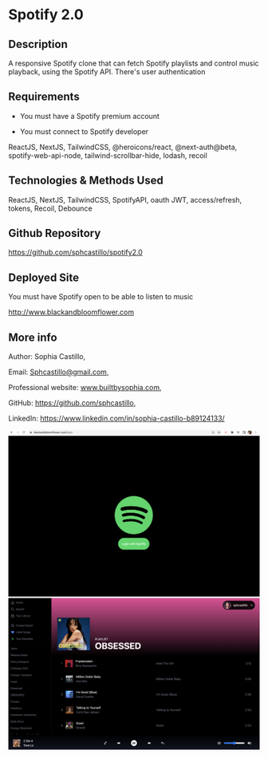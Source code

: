 # Spotify 2.0

## Description

A responsive Spotify clone that can fetch Spotify playlists and control music playback, using the Spotify API. There's user authentication 

## Requirements

- You must have a Spotify premium account

- You must connect to Spotify developer

ReactJS, NextJS, TailwindCSS, @heroicons/react, @next-auth@beta, spotify-web-api-node, tailwind-scrollbar-hide, lodash, recoil

## Technologies & Methods Used

ReactJS, NextJS, TailwindCSS, SpotifyAPI, oauth JWT, access/refresh, tokens, Recoil, Debounce

## Github Repository

https://github.com/sphcastillo/spotify2.0

## Deployed Site

You must have Spotify open to be able to listen to music

http://www.blackandbloomflower.com

## More info

Author: Sophia Castillo,

Email: Sphcastillo@gmail.com,

Professional website: www.builtbysophia.com,

GitHub: https://github.com/sphcastillo,

LinkedIn: https://www.linkedin.com/in/sophia-castillo-b89124133/

<img src="images/spotify1.png" />
<img src="images/spotify2.png" />